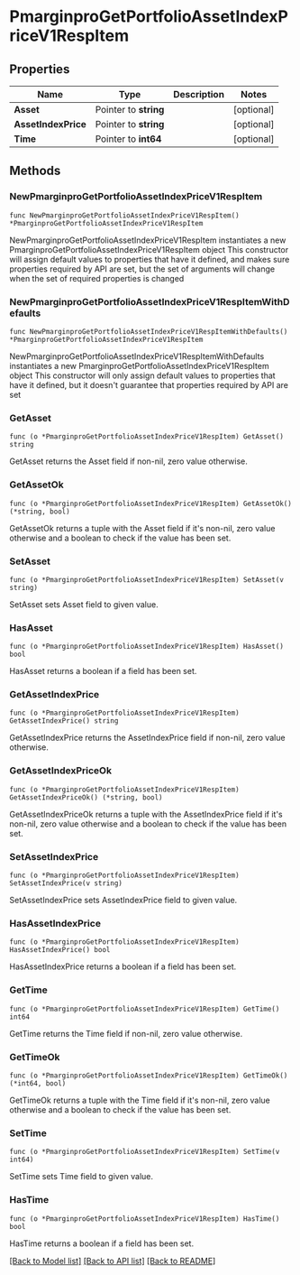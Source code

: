 # PmarginproGetPortfolioAssetIndexPriceV1RespItem

## Properties

Name | Type | Description | Notes
------------ | ------------- | ------------- | -------------
**Asset** | Pointer to **string** |  | [optional] 
**AssetIndexPrice** | Pointer to **string** |  | [optional] 
**Time** | Pointer to **int64** |  | [optional] 

## Methods

### NewPmarginproGetPortfolioAssetIndexPriceV1RespItem

`func NewPmarginproGetPortfolioAssetIndexPriceV1RespItem() *PmarginproGetPortfolioAssetIndexPriceV1RespItem`

NewPmarginproGetPortfolioAssetIndexPriceV1RespItem instantiates a new PmarginproGetPortfolioAssetIndexPriceV1RespItem object
This constructor will assign default values to properties that have it defined,
and makes sure properties required by API are set, but the set of arguments
will change when the set of required properties is changed

### NewPmarginproGetPortfolioAssetIndexPriceV1RespItemWithDefaults

`func NewPmarginproGetPortfolioAssetIndexPriceV1RespItemWithDefaults() *PmarginproGetPortfolioAssetIndexPriceV1RespItem`

NewPmarginproGetPortfolioAssetIndexPriceV1RespItemWithDefaults instantiates a new PmarginproGetPortfolioAssetIndexPriceV1RespItem object
This constructor will only assign default values to properties that have it defined,
but it doesn't guarantee that properties required by API are set

### GetAsset

`func (o *PmarginproGetPortfolioAssetIndexPriceV1RespItem) GetAsset() string`

GetAsset returns the Asset field if non-nil, zero value otherwise.

### GetAssetOk

`func (o *PmarginproGetPortfolioAssetIndexPriceV1RespItem) GetAssetOk() (*string, bool)`

GetAssetOk returns a tuple with the Asset field if it's non-nil, zero value otherwise
and a boolean to check if the value has been set.

### SetAsset

`func (o *PmarginproGetPortfolioAssetIndexPriceV1RespItem) SetAsset(v string)`

SetAsset sets Asset field to given value.

### HasAsset

`func (o *PmarginproGetPortfolioAssetIndexPriceV1RespItem) HasAsset() bool`

HasAsset returns a boolean if a field has been set.

### GetAssetIndexPrice

`func (o *PmarginproGetPortfolioAssetIndexPriceV1RespItem) GetAssetIndexPrice() string`

GetAssetIndexPrice returns the AssetIndexPrice field if non-nil, zero value otherwise.

### GetAssetIndexPriceOk

`func (o *PmarginproGetPortfolioAssetIndexPriceV1RespItem) GetAssetIndexPriceOk() (*string, bool)`

GetAssetIndexPriceOk returns a tuple with the AssetIndexPrice field if it's non-nil, zero value otherwise
and a boolean to check if the value has been set.

### SetAssetIndexPrice

`func (o *PmarginproGetPortfolioAssetIndexPriceV1RespItem) SetAssetIndexPrice(v string)`

SetAssetIndexPrice sets AssetIndexPrice field to given value.

### HasAssetIndexPrice

`func (o *PmarginproGetPortfolioAssetIndexPriceV1RespItem) HasAssetIndexPrice() bool`

HasAssetIndexPrice returns a boolean if a field has been set.

### GetTime

`func (o *PmarginproGetPortfolioAssetIndexPriceV1RespItem) GetTime() int64`

GetTime returns the Time field if non-nil, zero value otherwise.

### GetTimeOk

`func (o *PmarginproGetPortfolioAssetIndexPriceV1RespItem) GetTimeOk() (*int64, bool)`

GetTimeOk returns a tuple with the Time field if it's non-nil, zero value otherwise
and a boolean to check if the value has been set.

### SetTime

`func (o *PmarginproGetPortfolioAssetIndexPriceV1RespItem) SetTime(v int64)`

SetTime sets Time field to given value.

### HasTime

`func (o *PmarginproGetPortfolioAssetIndexPriceV1RespItem) HasTime() bool`

HasTime returns a boolean if a field has been set.


[[Back to Model list]](../README.md#documentation-for-models) [[Back to API list]](../README.md#documentation-for-api-endpoints) [[Back to README]](../README.md)


